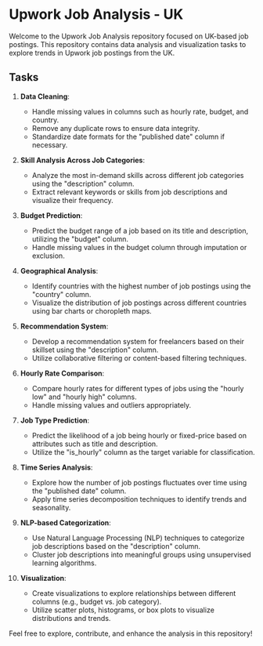 # Upwork Job Analysis - UK

Welcome to the Upwork Job Analysis repository focused on UK-based job postings. This repository contains data analysis and visualization tasks to explore trends in Upwork job postings from the UK.

## Tasks

1. **Data Cleaning**:
   - Handle missing values in columns such as hourly rate, budget, and country.
   - Remove any duplicate rows to ensure data integrity.
   - Standardize date formats for the "published date" column if necessary.

2. **Skill Analysis Across Job Categories**:
   - Analyze the most in-demand skills across different job categories using the "description" column.
   - Extract relevant keywords or skills from job descriptions and visualize their frequency.

3. **Budget Prediction**:
   - Predict the budget range of a job based on its title and description, utilizing the "budget" column.
   - Handle missing values in the budget column through imputation or exclusion.

4. **Geographical Analysis**:
   - Identify countries with the highest number of job postings using the "country" column.
   - Visualize the distribution of job postings across different countries using bar charts or choropleth maps.

5. **Recommendation System**:
   - Develop a recommendation system for freelancers based on their skillset using the "description" column.
   - Utilize collaborative filtering or content-based filtering techniques.

6. **Hourly Rate Comparison**:
   - Compare hourly rates for different types of jobs using the "hourly low" and "hourly high" columns.
   - Handle missing values and outliers appropriately.

7. **Job Type Prediction**:
   - Predict the likelihood of a job being hourly or fixed-price based on attributes such as title and description.
   - Utilize the "is_hourly" column as the target variable for classification.

8. **Time Series Analysis**:
   - Explore how the number of job postings fluctuates over time using the "published date" column.
   - Apply time series decomposition techniques to identify trends and seasonality.

9. **NLP-based Categorization**:
   - Use Natural Language Processing (NLP) techniques to categorize job descriptions based on the "description" column.
   - Cluster job descriptions into meaningful groups using unsupervised learning algorithms.

10. **Visualization**:
    - Create visualizations to explore relationships between different columns (e.g., budget vs. job category).
    - Utilize scatter plots, histograms, or box plots to visualize distributions and trends.

Feel free to explore, contribute, and enhance the analysis in this repository!

